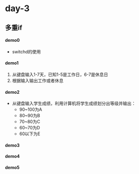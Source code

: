 # day-3
## 多重if

#### demo0
- switchd的使用
#### demo1
1. 从键盘输入1-7天，已知1-5是工作日，6-7是休息日
2. 根据输入输出工作或者休息
   
#### demo2
- 从键盘输入学生成绩，利用计算机将学生成绩划分出等级并输出：
   - 90~100为A
   - 80~90为B
   - 70~80为C
   - 60~70为D
   - 60以下为E
#### demo3
#### demo4
#### demo5

